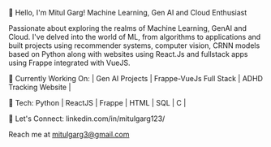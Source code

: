 👋 Hello, I'm Mitul Garg!
Machine Learning, Gen AI and Cloud Enthusiast 

Passionate about exploring the realms of Machine Learning, GenAI and Cloud. I've delved into the world of ML, from algorithms to applications and built projects using recommender systems, computer vision, CRNN models based on Python along with websites using React.Js and fullstack apps using Frappe integrated with VueJS.

🔭 Currently Working On:
| Gen AI Projects | Frappe-VueJs Full Stack | ADHD Tracking Website | 

🌱 Tech:
Python | ReactJS | Frappe | HTML | SQL | C | 

💬 Let's Connect:
linkedin.com/in/mitulgarg123/

Reach me at mitulgarg3@gmail.com
